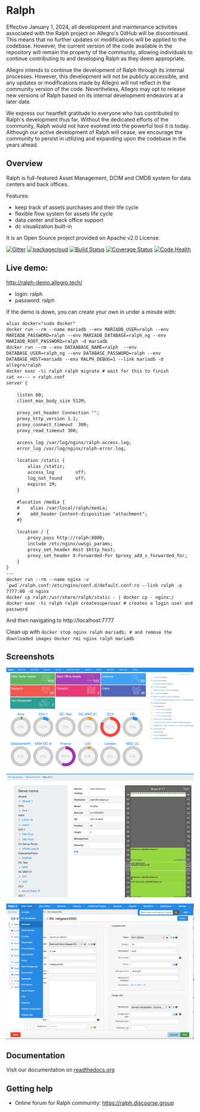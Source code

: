 # Ralph

Effective January 1, 2024, all development and maintenance activities associated with the Ralph project on Allegro's GitHub will be discontinued. This means that no further updates or modifications will be applied to the codebase. However, the current version of the code available in the repository will remain the property of the community, allowing individuals to continue contributing to and developing Ralph as they deem appropriate.

Allegro intends to continue the development of Ralph through its internal processes. However, this development will not be publicly accessible, and any updates or modifications made by Allegro will not reflect in the community version of the code. Nevertheless, Allegro may opt to release new versions of Ralph based on its internal development endeavors at a later date.

We express our heartfelt gratitude to everyone who has contributed to Ralph's development thus far. Without the dedicated efforts of the community, Ralph would not have evolved into the powerful tool it is today. Although our active development of Ralph will cease, we encourage the community to persist in utilizing and expanding upon the codebase in the years ahead.

## Overview

Ralph is full-featured Asset Management, DCIM and CMDB system for data centers and back offices.

Features:

* keep track of assets purchases and their life cycle
* flexible flow system for assets life cycle
* data center and back office support
* dc visualization built-in

It is an Open Source project provided on Apache v2.0 License.

[![Gitter](https://img.shields.io/gitter/room/gitterHQ/gitter.svg)](https://gitter.im/allegro/ralph?utm_source=badge&utm_medium=badge&utm_campaign=pr-badge&utm_content=badge)
[![packagecloud](https://img.shields.io/badge/deb-packagecloud.io-844fec.svg)](https://packagecloud.io/allegro/ralph)
[![Build Status](https://github.com/allegro/ralph/actions/workflows/main.yml/badge.svg)](https://github.com/allegro/ralph/actions/workflows/main.yml)
[![Coverage Status](https://coveralls.io/repos/allegro/ralph/badge.svg?branch=ng&service=github)](https://coveralls.io/github/allegro/ralph?branch=ng)
[![Code Health](https://landscape.io/github/allegro/ralph/ng/landscape.svg?style=flat)](https://landscape.io/github/allegro/ralph/ng)

## Live demo:

http://ralph-demo.allegro.tech/

* login: ralph
* password: ralph

If the demo is down, you can create your own in under a minute with:
```
alias docker="sudo docker"
docker run --rm --name mariadb --env MARIADB_USER=ralph --env MARIADB_PASSWORD=ralph --env MARIADB_DATABASE=ralph_ng --env MARIADB_ROOT_PASSWORD=ralph -d mariadb
docker run --rm --env DATAABASE_NAME=ralph  --env DATABASE_USER=ralph_ng --env DATABASE_PASSWORD=ralph --env DATABASE_HOST=mariadb --env RALPH_DEBUG=1 --link mariadb -d allegro/ralph
docker exec -ti ralph ralph migrate # wait for this to finish 
cat <<--- > ralph.conf
server {

    listen 80;
    client_max_body_size 512M;

    proxy_set_header Connection "";
    proxy_http_version 1.1;
    proxy_connect_timeout  300;
    proxy_read_timeout 300;

    access_log /var/log/nginx/ralph-access.log;
    error_log /var/log/nginx/ralph-error.log;

    location /static {
        alias /static;
        access_log        off;
        log_not_found     off;
        expires 1M;
    }

    #location /media {
    #    alias /var/local/ralph/media;
    #    add_header Content-disposition "attachment";
    #}

    location / {
        proxy_pass http://ralph:8000;
        include /etc/nginx/uwsgi_params;
        proxy_set_header Host $http_host;
        proxy_set_header X-Forwarded-For $proxy_add_x_forwarded_for;
    }
}
---
docker run --rm --name nginx -v `pwd`/ralph.conf:/etc/nginx/conf.d/default.conf:ro --link ralph -p 7777:80 -d nginx
docker cp ralph:/usr/share/ralph/static - | docker cp - nginx:/
docker exec -ti ralph ralph createsuperuser # creates a login user and password
```
And then navigating to http://localhost:7777

Clean up with `docker stop nginx ralph mariadb; # and remove the downloaded images docker rmi nginx ralph mariadb`

## Screenshots

![img](https://github.com/allegro/ralph/blob/ng/docs/img/welcome-screen-1.png?raw=true)

![img](https://github.com/allegro/ralph/blob/ng/docs/img/welcome-screen-2.png?raw=true)

![img](https://github.com/allegro/ralph/blob/ng/docs/img/welcome-screen-3.png?raw=true)


## Documentation
Visit our documentation on [readthedocs.org](https://ralph-ng.readthedocs.org)

## Getting help

* Online forum for Ralph community: https://ralph.discourse.group
